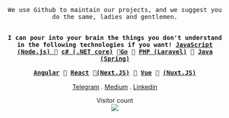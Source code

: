 <p align="center">
<samp> We use Github to maintain our projects, and we suggest you do the same, ladies and gentlemen.<br/><br/><br/>
<strong>I can pour into your brain the things you don't understand in the following technologies if you want!</strong>
<strong> <a href="https://javascripts.uz">JavaScript (Node.js) </a></strong> 🔹 <strong><a href="https://[javascripts.uz](https://learn.microsoft.com/en-us/dotnet/csharp/)">c# (.NET core)</a></strong> 🔹<strong><a 
          href="https://go.dev">Go</a></strong> 🔹 <strong><a href="https://php.net"> PHP (Laravel)</a></strong> 🔹 <strong><a href="https://java.com">Java (Spring)</a></strong>
<br/></br><strong> <a href="https://angular.io">Angular</a></strong> 🔸 <strong> <a href="https://react.dev">React</a></strong> 🔸<strong><a href="https://nextjs.org">(Next.JS)</a></strong>  🔸 <strong><a 
     href="https://vuejs.org">Vue</a></strong> 🔸 <strong><a href="https://nuxt.com">(Nuxt.JS)</a></strong>  
    <br/> 
    <br/>

    
</samp>
<a href="https://t.me/mukhriddinweb">Telegram</a> . <a href="https://medium.com/@mukhriddinweb">Medium</a> . <a href=https://www.linkedin.com/in/mukhriddin-khodiev-6977a4243">Linkedin</a>
</p>
<p align="center"> 
  Visitor count<br>
  <img src="https://profile-counter.glitch.me/mukhriddin-dev/count.svg" />
</p>
